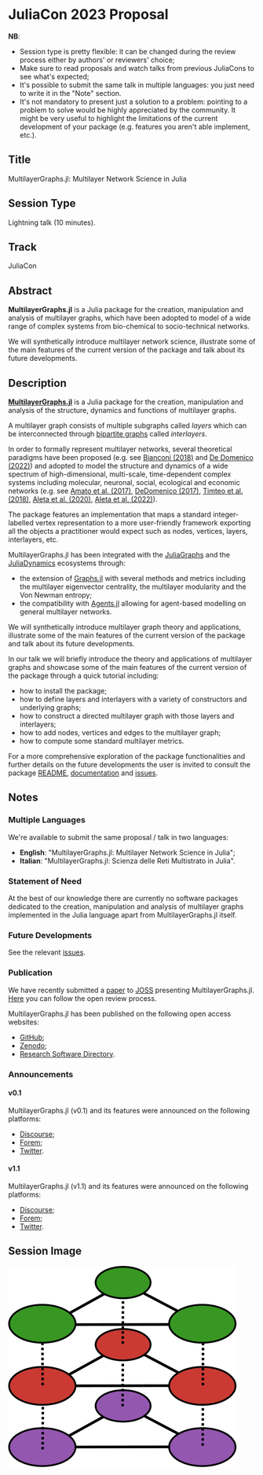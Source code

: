 # JuliaCon 2023 Proposal 

**NB**:
- Session type is pretty flexible: it can be changed during the review process either by authors' or reviewers' choice;
- Make sure to read proposals and watch talks from previous JuliaCons to see what's expected; 
- It's possible to submit the same talk in multiple languages: you just need to write it in the "Note" section.
- It's not mandatory to present just a solution to a problem: pointing to a problem to solve would be highly appreciated by the community. It might be very useful to highlight the limitations of the current development of your package (e.g. features you aren't able implement, etc.). 

## Title 

MultilayerGraphs.jl: Multilayer Network Science in Julia

## Session Type 

Lightning talk (10 minutes). 

## Track 

JuliaCon 

## Abstract 

**MultilayerGraphs.jl** is a Julia package for the creation, manipulation and analysis of multilayer graphs, which have been adopted to model of a wide range of complex systems from bio-chemical to socio-technical networks.

We will synthetically introduce multilayer network science, illustrate some of the main features of the current version of the package and talk about its future developments.

## Description 

[**MultilayerGraphs.jl**](https://github.com/JuliaGraphs/MultilayerGraphs.jl) is a Julia package for the creation, manipulation and analysis of the structure, dynamics and functions of multilayer graphs. 

A multilayer graph consists of multiple subgraphs called *layers* which can be interconnected through [bipartite graphs](https://en.wikipedia.org/wiki/Bipartite_graph) called *interlayers*.

In order to formally represent multilayer networks, several theoretical paradigms have been proposed (e.g. see [Bianconi (2018)](https://doi.org/10.1093/oso/9780198753919.001.0001) and [De Domenico (2022)](https://doi.org/10.1007/978-3-030-75718-2)) and adopted to model the structure and dynamics of a wide spectrum of high-dimensional, multi-scale, time-dependent complex systems including molecular, neuronal, social, ecological and economic networks (e.g. see [Amato et al. (2017)](https://doi.org/10.1038/s41598-017-06933-2), [DeDomenico (2017)](https://doi.org/10.1093/gigascience/gix004), [Timteo et al. (2018)](https://doi.org/10.1038/s41467-017-02658-y), [Aleta et al. (2020)](https://doi.org/10.1038/s41562-020-0931-9), [Aleta et al. (2022)](https://doi.org/10.1073/pnas.2112182119)).

The package features an implementation that maps a standard integer-labelled vertex representation to a more user-friendly framework exporting all the objects a practitioner would expect such as nodes, vertices, layers, interlayers, etc.

MultilayerGraphs.jl has been integrated with the [JuliaGraphs](https://github.com/JuliaGraphs) and the [JuliaDynamics](https://github.com/JuliaDynamics) ecosystems through: 

- the extension of [Graphs.jl](https://github.com/JuliaGraphs/Graphs.jl) with several methods and metrics including the multilayer eigenvector centrality, the multilayer modularity and the Von Newman entropy; 
- the compatibility with [Agents.jl](https://github.com/JuliaDynamics/Agents.jl) allowing for agent-based modelling on general multilayer networks. 

We will synthetically introduce multilayer graph theory and applications, illustrate some of the main features of the current version of the package and talk about its future developments.

In our talk we will briefly introduce the theory and applications of multilayer graphs and showcase some of the main features of the current version of the package through a quick tutorial including: 

- how to install the package;
- how to define layers and interlayers with a variety of constructors and underlying graphs;
- how to construct a directed multilayer graph with those layers and interlayers;
- how to add nodes, vertices and edges to the multilayer graph;
- how to compute some standard multilayer metrics.

For a more comprehensive exploration of the package functionalities and further details on the future developments the user is invited to consult the package [README](https://github.com/JuliaGraphs/MultilayerGraphs.jl/blob/main/README.md), [documentation](https://juliagraphs.org/MultilayerGraphs) and [issues](https://github.com/JuliaGraphs/MultilayerGraphs.jl/issues).

## Notes 

### Multiple Languages 

We're available to submit the same proposal / talk in two languages: 
- **English**: "MultilayerGraphs.jl: Multilayer Network Science in Julia"; 
- **Italian**: "MultilayerGraphs.jl: Scienza delle Reti Multistrato in Julia". 

### Statement of Need 

At the best of our knowledge there are currently no software packages dedicated to the creation, manipulation and analysis of multilayer graphs implemented in the Julia language apart from MultilayerGraphs.jl itself.

### Future Developments 

See the relevant [issues](https://github.com/JuliaGraphs/MultilayerGraphs.jl/issues). 

### Publication

We have recently submitted a [paper](https://github.com/JuliaGraphs/MultilayerGraphs.jl/blob/JOSS/paper/paper.pdf) to [JOSS](https://joss.theoj.org) presenting MultilayerGraphs.jl. [Here](https://github.com/openjournals/joss-reviews/issues/5055) you can follow the open review process. 

MultilayerGraphs.jl has been published on the following open access websites: 
- [GitHub](https://github.com/JuliaGraphs/MultilayerGraphs.jl);
- [Zenodo](https://doi.org/10.5281/zenodo.7009172);
- [Research Software Directory](https://research-software-directory.org/software/multilayergraphs).

### Announcements 

#### v0.1

MultilayerGraphs.jl (v0.1) and its features were announced on the following platforms:

- [Discourse](https://discourse.julialang.org/t/ann-multilayergraphs-jl-a-package-to-construct-handle-and-analyse-multilayer-graphs/85988);
- [Forem](https://forem.julialang.org/inphyt/ann-multilayergraphsjl-a-package-to-construct-handle-and-analyse-multilayer-graphs-3k22);
- [Twitter](https://twitter.com/In_Phy_T/status/1560594513189638146).

#### v1.1

MultilayerGraphs.jl (v1.1) and its features were announced on the following platforms:

- [Discourse](https://discourse.julialang.org/t/ann-multilayergraphs-jl-v1-1-multilayer-network-science-in-julia/92680);
- [Forem](https://forem.julialang.org/inphyt/ann-multilayergraphsjl-v11-multilayer-network-science-in-julia-2oa3);
- [Twitter](https://twitter.com/In_Phy_T/status/1612460371939581955).

## Session Image 

![logo](https://github.com/JuliaGraphs/MultilayerGraphs.jl/blob/main/docs/src/assets/logo.png?raw=true)

